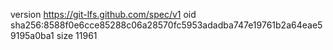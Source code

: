 version https://git-lfs.github.com/spec/v1
oid sha256:8588f0e6cce85288c06a28570fc5953adadba747e19761b2a64eae59195a0ba1
size 11961

